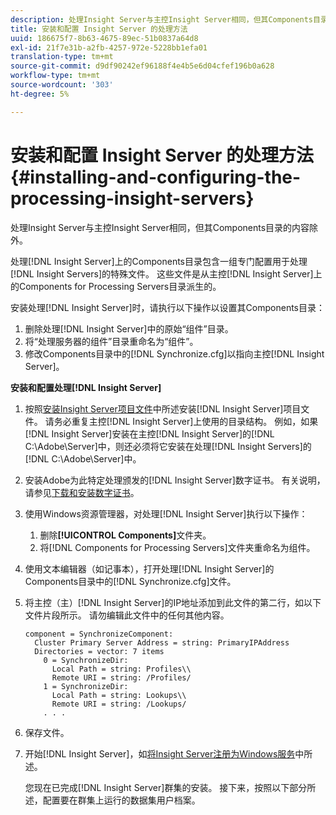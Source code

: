```yaml
---
description: 处理Insight Server与主控Insight Server相同，但其Components目录的内容除外。
title: 安装和配置 Insight Server 的处理方法
uuid: 186675f7-8b63-4675-89ec-51b0837a64d8
exl-id: 21f7e31b-a2fb-4257-972e-5228bb1efa01
translation-type: tm+mt
source-git-commit: d9df90242ef96188f4e4b5e6d04cfef196b0a628
workflow-type: tm+mt
source-wordcount: '303'
ht-degree: 5%

---
```


# 安装和配置 Insight Server 的处理方法{#installing-and-configuring-the-processing-insight-servers}

处理Insight Server与主控Insight Server相同，但其Components目录的内容除外。

处理[!DNL Insight Server]上的Components目录包含一组专门配置用于处理[!DNL Insight Servers]的特殊文件。 这些文件是从主控[!DNL Insight Server]上的Components for Processing Servers目录派生的。

安装处理[!DNL Insight Server]时，请执行以下操作以设置其Components目录：

1. 删除处理[!DNL Insight Server]中的原始“组件”目录。
1. 将“处理服务器的组件”目录重命名为“组件”。
1. 修改Components目录中的[!DNL Synchronize.cfg]以指向主控[!DNL Insight Server]。

**安装和配置处理[!DNL Insight Server]**

1. 按照[安装Insight Server项目文件](../../../../../../home/c-inst-svr/c-install-ins-svr/t-install-proc-inst-svr-dpu/t-install-prgm-files.md#task-1e6251fd39714186baa40d38f23d0088)中所述安装[!DNL Insight Server]项目文件。 请务必重复主控[!DNL Insight Server]上使用的目录结构。 例如，如果[!DNL Insight Server]安装在主控[!DNL Insight Server]的[!DNL C:\Adobe\Server]中，则还必须将它安装在处理[!DNL Insight Servers]的[!DNL C:\Adobe\Server]中。
1. 安装Adobe为此特定处理颁发的[!DNL Insight Server]数字证书。 有关说明，请参见[下载和安装数字证书](../../../../../../home/c-inst-svr/c-install-ins-svr/t-install-proc-inst-svr-dpu/c-dnld-dgtl-cert/c-dnld-dgtl-cert.md#concept-4f79c240492f4e52b6375b4b3bbefa17)。
1. 使用Windows资源管理器，对处理[!DNL Insight Server]执行以下操作：

   1. 删除&#x200B;**[!UICONTROL Components]**&#x200B;文件夹。
   1. 将[!DNL Components for Processing Servers]文件夹重命名为组件。

1. 使用文本编辑器（如记事本），打开处理[!DNL Insight Server]的Components目录中的[!DNL Synchronize.cfg]文件。
1. 将主控（主）[!DNL Insight Server]的IP地址添加到此文件的第二行，如以下文件片段所示。 请勿编辑此文件中的任何其他内容。

   ```
   component = SynchronizeComponent:
     Cluster Primary Server Address = string: PrimaryIPAddress
     Directories = vector: 7 items
       0 = SynchronizeDir:
         Local Path = string: Profiles\\
         Remote URI = string: /Profiles/
       1 = SynchronizeDir:
         Local Path = string: Lookups\\
         Remote URI = string: /Lookups/
       . . .
   ```

1. 保存文件。
1. 开始[!DNL Insight Server]，如[将Insight Server注册为Windows服务](../../../../../../home/c-inst-svr/c-install-ins-svr/t-install-proc-inst-svr-dpu/c-reg-wdws-svc.md#concept-f2c7aa891d544a2595aa01d0d796a540)中所述。

   您现在已完成[!DNL Insight Server]群集的安装。 接下来，按照以下部分所述，配置要在群集上运行的数据集用户档案。
